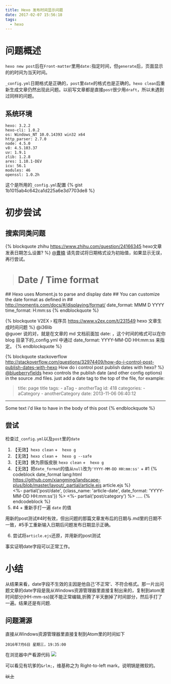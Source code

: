 ```yaml
---
title: Hexo 发布时间显示问题
date: 2017-02-07 15:56:18
tags:
  - hexo
---
```


# 问题概述
`hexo new post`后在`Front-matter`里用`date:`指定时间，但`generate`后，页面显示的的时间为当天时间。

`_config.yml`日期格式是正确的，`post`里`date`的格式也是正确的。`hexo clean`后重新生成文章仍然出现此问题。以前写文章都是直接`post`很少用`draft`，所以未遇到过同样的问题。

<!-- truncate -->
## 系统环境
```
hexo: 3.2.2
hexo-cli: 1.0.2
os: Windows_NT 10.0.14393 win32 x64
http_parser: 2.7.0
node: 4.5.0
v8: 4.5.103.37
uv: 1.9.1
zlib: 1.2.8
ares: 1.10.1-DEV
icu: 56.1
modules: 46
openssl: 1.0.2h
```

这个是所用的`_config.yml`配置
{% gist 1b1015ab4c642ca1d225a6e3d7703de8 %}


# 初步尝试

## 搜索同类问题
{% blockquote zhihu https://www.zhihu.com/question/24166345 hexo文章发表日期怎么设置? %}
[@曹楠](https://www.zhihu.com/question/24166345/answer/26906184)
请先尝试将日期格式设为初始值，如果显示无误，再行尝试。

># Date / Time format
\## Hexo uses Moment.js to parse and display date
\## You can customize the date format as defined in
\## http://momentjs.com/docs/#/displaying/format/
date_format: MMM D YYYY
time_format: H:mm:ss
{% endblockquote %}

{% blockquote V2EX › 程序员 https://www.v2ex.com/t/231549 hexo 文章生成时间问题 %}
@i36lib     
@guoer 说的对，就是在文章的 md 文档前面加 date: ，这个时间的格式可以在你 blog 目录下的_config.yml 中通过 date_format: YYYY-MM-DD HH:mm:ss 来指定。
{% endblockquote %}

{% blockquote stackoverflow http://stackoverflow.com/questions/32974409/how-do-i-control-post-publish-dates-with-hexo How do i control post publish dates with hexo? %}
[@blueberryfields](http://stackoverflow.com/a/32975241)
hexo controls the publish date (and other config options) in the source .md files. just add a date tag to the top of the file, for example:


>title: page title
tags:
  \- aTag
  \- anotherTag
id: 418
categories:
  \- aCategory
  \- anotherCategory
date: 2013-11-06 06:40:12
---

Some text i'd like to have in the body of this post
{% endblockquote %}

## 尝试
检查过`_config.yml`以及`post`里的`date`

1. 【无效】`hexo clean` +　`hexo g`
2. 【无效】`hexo clean` +　`hexo g --safe`
3. 【无效】换为原版皮肤 `hexo clean` +　`hexo g`
4. 【无效】把`date_format`的值从`null`改为`'YYYY-MM-DD HH:mm:ss'` + \#1
    {% codeblock  date_format lang:html https://github.com/xiangming/landscape-plus/blob/master/layout/_partial/article.ejs article.ejs %}
    <article id="<%= post.layout %>-<%= post.slug %>" class="article article-type-<%= post.layout %>" itemscope itemprop="blogPost">
      <div class="article-meta">
        <%- partial('post/date', {class_name: 'article-date', date_format: 'YYYY-MM-DD HH:mm:ss'}) %>
        <%- partial('post/category') %>
        .....
    {% endcodeblock %}
5. \#4 + 重新手打一遍 `date` 的值

用新的post测试\#4时有效，但出问题的那篇文章发布后的日期与.md里的日期不一致，\#5手工重新输入日期后问题发布日期显示正确。

6. 尝试将`article.ejs`还原，并用新的post测试

事实证明date字段可以正常工作。

# 小结
从结果来看，date字段不生效的主因是他自己‘不正常’、不符合格式。那一片出问题文章的date字段是我从Windows资源管理器里直接复制出来的，复制到atom里时间部分(HH-mm-ss)就不能正常编辑,折腾了半天删掉了时间部分，然后手打了一遍。结果还是有问题.

## 问题溯源
直接从Windows资源管理器里直接复制到Atom里的时间如下
```
2016‎年‎7‎月‎6‎日 ‎星期三，‏‎19:35:00
```
在浏览器中产看源代码
![](xiaojie1.png)

可以看见有坑爹的`&rlm;`，维基称之为 Right-to-left mark，说明锅是微软的。

~~以上~~
